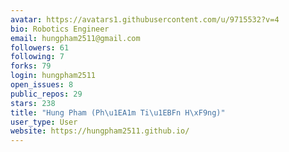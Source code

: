 ```yaml
---
avatar: https://avatars1.githubusercontent.com/u/9715532?v=4
bio: Robotics Engineer
email: hungpham2511@gmail.com
followers: 61
following: 7
forks: 79
login: hungpham2511
open_issues: 8
public_repos: 29
stars: 238
title: "Hung Pham (Ph\u1EA1m Ti\u1EBFn H\xF9ng)"
user_type: User
website: https://hungpham2511.github.io/
---
```

